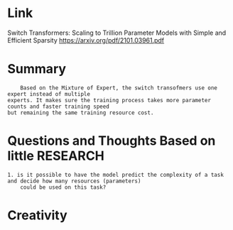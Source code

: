 Link
===============
<p>

Switch Transformers: Scaling to Trillion Parameter Models with Simple and Efficient Sparsity
https://arxiv.org/pdf/2101.03961.pdf

</p>

Summary
===============

        Based on the Mixture of Expert, the switch transofmers use one expert instead of multiple
    experts. It makes sure the training process takes more parameter counts and faster training speed 
    but remaining the same training resource cost. 

Questions and Thoughts Based on little RESEARCH
===============

    1. is it possible to have the model predict the complexity of a task and decide how many resources (parameters)
        could be used on this task?

Creativity
==============